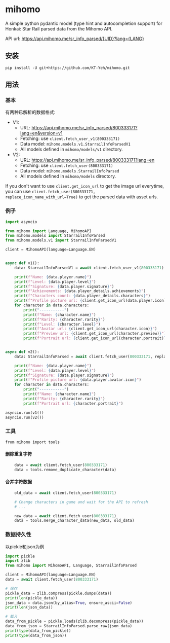 
# mihomo
A simple python pydantic model (type hint and autocompletion support) for Honkai: Star Rail parsed data from the Mihomo API.

API url: https://api.mihomo.me/sr_info_parsed/{UID}?lang={LANG}

## 安装
```
pip install -U git+https://github.com/KT-Yeh/mihomo.git
```

## 用法

### 基本
有两种已解析的数据格式:
- V1:
  - URL: https://api.mihomo.me/sr_info_parsed/800333171?lang=en&version=v1
  - Fetching: use `client.fetch_user_v1(800333171)`
  - Data model: `mihomo.models.v1.StarrailInfoParsedV1`
  - All models defined in `mihomo/models/v1` directory.
- V2: 
  - URL: https://api.mihomo.me/sr_info_parsed/800333171?lang=en
  - Fetching: use `client.fetch_user(800333171)`
  - Data model: `mihomo.models.StarrailInfoParsed`
  - All models defined in `mihomo/models` directory.

If you don't want to use `client.get_icon_url` to get the image url everytime, you can use `client.fetch_user(800333171, replace_icon_name_with_url=True)` to get the parsed data with asset urls.

### 例子
```py
import asyncio

from mihomo import Language, MihomoAPI
from mihomo.models import StarrailInfoParsed
from mihomo.models.v1 import StarrailInfoParsedV1

client = MihomoAPI(language=Language.EN)


async def v1():
    data: StarrailInfoParsedV1 = await client.fetch_user_v1(800333171)

    print(f"Name: {data.player.name}")
    print(f"Level: {data.player.level}")
    print(f"Signature: {data.player.signature}")
    print(f"Achievements: {data.player_details.achievements}")
    print(f"Characters count: {data.player_details.characters}")
    print(f"Profile picture url: {client.get_icon_url(data.player.icon)}")
    for character in data.characters:
        print("-----------")
        print(f"Name: {character.name}")
        print(f"Rarity: {character.rarity}")
        print(f"Level: {character.level}")
        print(f"Avatar url: {client.get_icon_url(character.icon)}")
        print(f"Preview url: {client.get_icon_url(character.preview)}")
        print(f"Portrait url: {client.get_icon_url(character.portrait)}")


async def v2():
    data: StarrailInfoParsed = await client.fetch_user(800333171, replace_icon_name_with_url=True)

    print(f"Name: {data.player.name}")
    print(f"Level: {data.player.level}")
    print(f"Signature: {data.player.signature}")
    print(f"Profile picture url: {data.player.avatar.icon}")
    for character in data.characters:
        print("-----------")
        print(f"Name: {character.name}")
        print(f"Rarity: {character.rarity}")
        print(f"Portrait url: {character.portrait}")

asyncio.run(v1())
asyncio.run(v2())
```

### 工具
`from mihomo import tools`
#### 删除重复字符
```py
    data = await client.fetch_user(800333171)
    data = tools.remove_duplicate_character(data)
```

#### 合并字符数据
```py
    old_data = await client.fetch_user(800333171)

    # Change characters in game and wait for the API to refresh
    # ...

    new_data = await client.fetch_user(800333171)
    data = tools.merge_character_data(new_data, old_data)
```

### 数据持久性
以pickle和json为例
```py
import pickle
import zlib
from mihomo import MihomoAPI, Language, StarrailInfoParsed

client = MihomoAPI(language=Language.EN)
data = await client.fetch_user(800333171)

# 保存
pickle_data = zlib.compress(pickle.dumps(data))
print(len(pickle_data))
json_data = data.json(by_alias=True, ensure_ascii=False)
print(len(json_data))

# 载入
data_from_pickle = pickle.loads(zlib.decompress(pickle_data))
data_from_json = StarrailInfoParsed.parse_raw(json_data)
print(type(data_from_pickle))
print(type(data_from_json))
```


